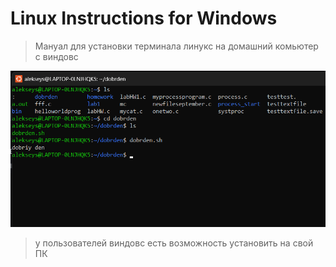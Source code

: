 # Linux Instructions for Windows

> Мануал для установки терминала линукс на домашний комьютер с виндовс

![Так для примера выглядит консоль линукс](image.png)

>у пользователей виндовс есть возможность установить на свой ПК 
